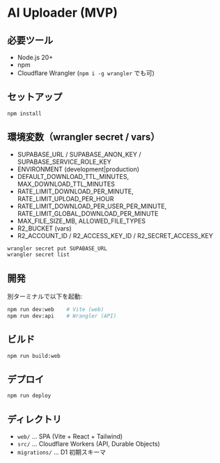 # AI Uploader (MVP)

## 必要ツール
- Node.js 20+
- npm
- Cloudflare Wrangler (`npm i -g wrangler` でも可)

## セットアップ
```bash
npm install
```

## 環境変数（wrangler secret / vars）
- SUPABASE_URL / SUPABASE_ANON_KEY / SUPABASE_SERVICE_ROLE_KEY
- ENVIRONMENT (development|production)
- DEFAULT_DOWNLOAD_TTL_MINUTES, MAX_DOWNLOAD_TTL_MINUTES
- RATE_LIMIT_DOWNLOAD_PER_MINUTE, RATE_LIMIT_UPLOAD_PER_HOUR
- RATE_LIMIT_DOWNLOAD_PER_USER_PER_MINUTE, RATE_LIMIT_GLOBAL_DOWNLOAD_PER_MINUTE
- MAX_FILE_SIZE_MB, ALLOWED_FILE_TYPES
- R2_BUCKET (vars)
- R2_ACCOUNT_ID / R2_ACCESS_KEY_ID / R2_SECRET_ACCESS_KEY

```bash
wrangler secret put SUPABASE_URL
wrangler secret list
```

## 開発
別ターミナルで以下を起動:
```bash
npm run dev:web    # Vite (web)
npm run dev:api    # Wrangler (API)
```

## ビルド
```bash
npm run build:web
```

## デプロイ
```bash
npm run deploy
```

## ディレクトリ
- `web/` … SPA (Vite + React + Tailwind)
- `src/` … Cloudflare Workers (API, Durable Objects)
- `migrations/` … D1 初期スキーマ

